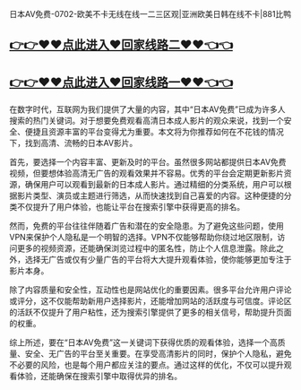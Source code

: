 日本AV免费-0702-欧美不卡无线在线一二三区观|亚洲欧美日韩在线不卡|881比鸭

## [👉👉♥♥点此进入♥回家线路二♥♥👈👈](https://unpkg.com/182-5run/index.html)
## [👉👉♥♥点此进入♥回家线路一♥♥👈👈](https://unpkg.com/182-6run/index.html)

在数字时代，互联网为我们提供了大量的内容，其中“日本AV免费”已成为许多人搜索的热门关键词。对于想要免费观看高清日本成人影片的观众来说，找到一个安全、便捷且资源丰富的平台变得尤为重要。本文将为你推荐如何在不花钱的情况下，找到高清、流畅的日本AV影片。

首先，要选择一个内容丰富、更新及时的平台。虽然很多网站都提供日本AV免费视频，但要想体验高清无广告的观看效果并不容易。优秀的平台会定期更新影片资源，确保用户可以观看到最新的日本成人影片。通过精细的分类系统，用户可以根据影片类型、演员或主题进行筛选，从而快速找到自己喜爱的内容。这种便捷的分类不仅提升了用户体验，也能让平台在搜索引擎中获得更高的排名。

然而，免费的平台往往伴随着广告和潜在的安全隐患。为了避免这些问题，使用VPN来保护个人隐私是一个明智的选择。VPN不仅能够帮助你绕过地区限制，访问更多的视频资源，还能确保浏览过程中的匿名性，防止个人信息泄露。除此之外，选择无广告或仅有少量广告的平台将大大提升观看体验，使你能够更加专注于影片本身。

除了内容质量和安全性，互动性也是网站优化的重要因素。很多平台允许用户评论或评分，这不仅能帮助新用户选择影片，还能增加网站的活跃度与可信度。评论区的活跃不仅提升了用户粘性，还为搜索引擎提供了更多的相关信号，帮助提升页面的权重。

综上所述，要在“日本AV免费”这一关键词下获得优质的观看体验，选择一个高质量、安全、无广告的平台至关重要。在享受高清影片的同时，保护个人隐私，避免不必要的风险，也是每个用户都应关注的要点。通过这样的优化，不仅可以提升观看体验，还能确保在搜索引擎中取得优异的排名。
